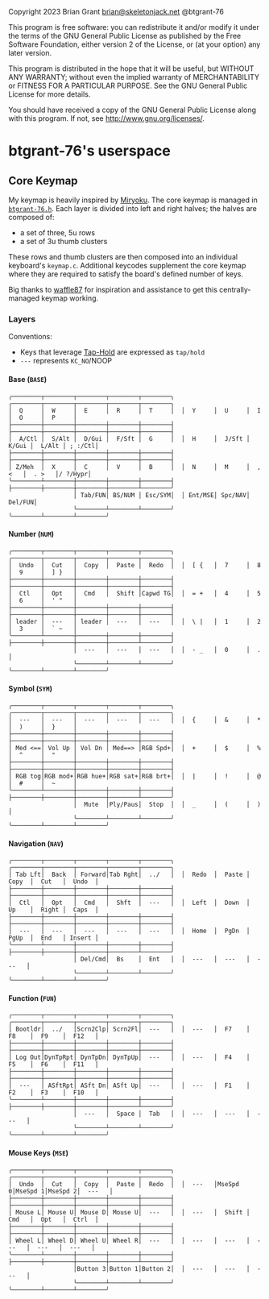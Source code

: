 Copyright 2023 Brian Grant brian@skeletonjack.net @btgrant-76

This program is free software: you can redistribute it and/or modify
it under the terms of the GNU General Public License as published by
the Free Software Foundation, either version 2 of the License, or
(at your option) any later version.

This program is distributed in the hope that it will be useful,
but WITHOUT ANY WARRANTY; without even the implied warranty of
MERCHANTABILITY or FITNESS FOR A PARTICULAR PURPOSE.  See the
GNU General Public License for more details.

You should have received a copy of the GNU General Public License
along with this program.  If not, see <http://www.gnu.org/licenses/>.

# btgrant-76's userspace

## Core Keymap 

My keymap is heavily inspired by [Miryoku](https://github.com/manna-harbour/miryoku/). The core keymap is managed in [`btgrant-76.h`](./btgrant-76.h). Each layer is divided into left and right halves; the halves are composed of:

* a set of three, 5u rows
* a set of 3u thumb clusters

These rows and thumb clusters are then composed into an individual keyboard's `keymap.c`. Additional keycodes supplement the core keymap where they are required to satisfy the board's defined number of keys.

Big thanks to [waffle87](https://github.com/waffle87) for inspiration and assistance to get this centrally-managed keymap working.

### Layers

Conventions:

* Keys that leverage [Tap-Hold](https://docs.qmk.fm/#/tap_hold) are expressed as `tap/hold`
* `---` represents `KC_NO`/NOOP

#### Base (`BASE`)

```text
╭────────┬────────┬────────┬────────┬────────╮  ╭────────┬────────┬────────┬────────┬────────╮ 
│  Q     │  W     │  E     │  R     │  T     │  │  Y     │  U     │  I     │  O     │  P     │ 
├────────┼────────┼────────┼────────┼────────┤  ├────────┼────────┼────────┼────────┼────────┤ 
│  A/Ctl │  S/Alt │  D/Gui │  F/Sft │  G     │  │  H     │  J/Sft │  K/Gui │  L/Alt │ ; :/Ctl│ 
├────────┼────────┼────────┼────────┼────────┤  ├────────┼────────┼────────┼────────┼────────┤ 
│ Z/Meh  │  X     │  C     │  V     │  B     │  │  N     │  M     │  , <   │  . >   │/ ?/Hypr│ 
╰────────┴────────┼────────┼────────┼────────┤  ├────────┼────────┼────────┼────────┴────────╯ 
                  │ Tab/FUN│ BS/NUM │ Esc/SYM│  │ Ent/MSE│ Spc/NAV│ Del/FUN│ 
                  ╰────────┴────────┴────────╯  ╰────────┴────────┴────────╯ 
```

#### Number (`NUM`)

```text
╭────────┬────────┬────────┬────────┬────────╮  ╭────────┬────────┬────────┬────────┬────────╮ 
│  Undo  │  Cut   │  Copy  │  Paste │  Redo  │  │  [ {   │  7     │  8     │  9     │  ] }   │ 
├────────┼────────┼────────┼────────┼────────┤  ├────────┼────────┼────────┼────────┼────────┤ 
│  Ctl   │  Opt   │  Cmd   │  Shift │Capwd TG│  │  = +   │  4     │  5     │  6     │  ' "   │ 
├────────┼────────┼────────┼────────┼────────┤  ├────────┼────────┼────────┼────────┼────────┤ 
│ leader │  ---   │ leader │  ---   │  ---   │  │  \ |   │  1     │  2     │  3     │  ` ~   │ 
╰────────┴────────┼────────┼────────┼────────┤  ├────────┼────────┼────────┼────────┴────────╯ 
                  │  ---   │  ---   │  ---   │  │  - _   │  0     │  .     │ 
                  ╰────────┴────────┴────────╯  ╰────────┴────────┴────────╯ 
```

#### Symbol (`SYM`)

```text
╭────────┬────────┬────────┬────────┬────────╮  ╭────────┬────────┬────────┬────────┬────────╮ 
│  ---   │  ---   │  ---   │  ---   │  ---   │  │  {     │  &     │  *     │  )     │  }     │ 
├────────┼────────┼────────┼────────┼────────┤  ├────────┼────────┼────────┼────────┼────────┤ 
│ Med <==│ Vol Up │ Vol Dn │ Med==> │RGB Spd+│  │  +     │  $     │  %     │  ^     │  "     │ 
├────────┼────────┼────────┼────────┼────────┤  ├────────┼────────┼────────┼────────┼────────┤ 
│ RGB tog│RGB mod+│RGB hue+│RGB sat+│RGB brt+│  │  |     │  !     │  @     │  #     │  ~     │ 
╰────────┴────────┼────────┼────────┼────────┤  ├────────┼────────┼────────┼────────┴────────╯ 
                  │  Mute  │Ply/Paus│  Stop  │  │  _     │  (     │  )     │ 
                  ╰────────┴────────┴────────╯  ╰────────┴────────┴────────╯ 
```

#### Navigation (`NAV`)

```text
╭────────┬────────┬────────┬────────┬────────╮  ╭────────┬────────┬────────┬────────┬────────╮ 
│ Tab Lft│  Back  │ Forward│Tab Rght│  ../   │  │  Redo  │  Paste │  Copy  │  Cut   │  Undo  │ 
├────────┼────────┼────────┼────────┼────────┤  ├────────┼────────┼────────┼────────┼────────┤ 
│  Ctl   │  Opt   │  Cmd   │  Shft  │  ---   │  │  Left  │  Down  │  Up    │  Right │  Caps  │ 
├────────┼────────┼────────┼────────┼────────┤  ├────────┼────────┼────────┼────────┼────────┤ 
│  ---   │  ---   │  ---   │  ---   │  ---   │  │  Home  │  PgDn  │  PgUp  │  End   │ Insert │ 
╰────────┴────────┼────────┼────────┼────────┤  ├────────┼────────┼────────┼────────┴────────╯ 
                  │ Del/Cmd│  Bs    │  Ent   │  │  ---   │  ---   │  ---   │ 
                  ╰────────┴────────┴────────╯  ╰────────┴────────┴────────╯ 
```

#### Function (`FUN`)

```text
╭────────┬────────┬────────┬────────┬────────╮  ╭────────┬────────┬────────┬────────┬────────╮ 
│ Bootldr│  ../   │Scrn2Clp│ Scrn2Fl│  ---   │  │  ---   │  F7    │  F8    │  F9    │  F12   │ 
├────────┼────────┼────────┼────────┼────────┤  ├────────┼────────┼────────┼────────┼────────┤ 
│ Log Out│DynTpRpt│ DynTpDn│ DynTpUp│  ---   │  │  ---   │  F4    │  F5    │  F6    │  F11   │ 
├────────┼────────┼────────┼────────┼────────┤  ├────────┼────────┼────────┼────────┼────────┤ 
│  ---   │ ASftRpt│ ASft Dn│ ASft Up│  ---   │  │  ---   │  F1    │  F2    │  F3    │  F10   │ 
╰────────┴────────┼────────┼────────┼────────┤  ├────────┼────────┼────────┼────────┴────────╯ 
                  │  ---   │  Space │  Tab   │  │  ---   │  ---   │  ---   │ 
                  ╰────────┴────────┴────────╯  ╰────────┴────────┴────────╯ 
```

#### Mouse Keys (`MSE`)

```text
╭────────┬────────┬────────┬────────┬────────╮  ╭────────┬────────┬────────┬────────┬────────╮
│  Undo  │  Cut   │  Copy  │  Paste │  Redo  │  │  ---   │MseSpd 0│MseSpd 1│MseSpd 2│  ---   │
├────────┼────────┼────────┼────────┼────────┤  ├────────┼────────┼────────┼────────┼────────┤
│ Mouse L│ Mouse U│ Mouse D│ Mouse U│  ---   │  │  ---   │  Shift │  Cmd   │  Opt   │  Ctrl  │
├────────┼────────┼────────┼────────┼────────┤  ├────────┼────────┼────────┼────────┼────────┤
│ Wheel L│ Wheel D│ Wheel U│ Wheel R│  ---   │  │  ---   │  ---   │  ---   │  ---   │  ---   │
╰────────┴────────┼────────┼────────┼────────┤  ├────────┼────────┼────────┼────────┴────────╯
                  │Button 3│Button 1│Button 2│  │  ---   │  ---   │  ---   │ 
                  ╰────────┴────────┴────────╯  ╰────────┴────────┴────────╯ 
```
